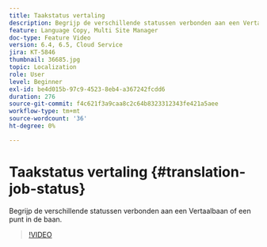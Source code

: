 ```yaml
---
title: Taakstatus vertaling
description: Begrijp de verschillende statussen verbonden aan een Vertaalbaan of een punt in de baan.
feature: Language Copy, Multi Site Manager
doc-type: Feature Video
version: 6.4, 6.5, Cloud Service
jira: KT-5846
thumbnail: 36685.jpg
topic: Localization
role: User
level: Beginner
exl-id: be4d015b-97c9-4523-8eb4-a367242fcdd6
duration: 276
source-git-commit: f4c621f3a9caa8c2c64b8323312343fe421a5aee
workflow-type: tm+mt
source-wordcount: '36'
ht-degree: 0%

---
```


# Taakstatus vertaling {#translation-job-status}

Begrijp de verschillende statussen verbonden aan een Vertaalbaan of een punt in de baan.

>[!VIDEO](https://video.tv.adobe.com/v/36685?quality=12&learn=on)
